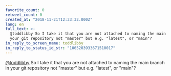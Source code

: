 ```yaml
---
favorite_count: 0
retweet_count: 0
created_at: "2018-11-21T12:33:32.000Z"
lang: en
full_text: >-
  @toddlibby So I take it that you are not attached to naming the main branch in
  your git repository not "master" but e.g. "latest", or "main"?
in_reply_to_screen_name: toddlibby
in_reply_to_status_id_str: "1065203933671510017"
---
```


[@toddlibby](https://twitter.com/toddlibby) So I take it that you are not
attached to naming the main branch in your git repository not "master" but e.g.
"latest", or "main"?
